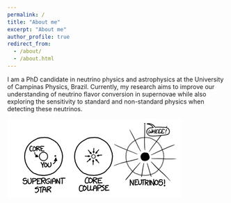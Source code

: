 ```yaml
---
permalink: /
title: "About me"
excerpt: "About me"
author_profile: true
redirect_from: 
  - /about/
  - /about.html
---
```


I am a PhD candidate in neutrino physics and astrophysics at the University of Campinas Physics, Brazil. Currently, my research aims to improve our understanding of neutrino flavor conversion in supernovae while also exploring the sensitivity to standard and non-standard physics when detecting these neutrinos.  


![alt text](images/SN_Neutrinos_XKCD.png "Title")




<!-- 
Topics of interest 
======
* Neutrino Astrophysics 
* Neutrino Mass Models
* Neutrino Eletromagnetic Properties
* Quantum Foundations -->
